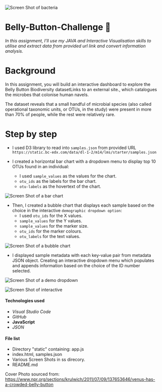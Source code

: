 ![Screen Shot of bacteria](ss/bacteria.webp)
# Belly-Button-Challenge :microbe: 
*In this assignment, I’ll use my JAVA and Interactive Visualisation skills to utilise and extract data from provided url link and convert information analysis.*

# Background

In this assignment, you will build an interactive dashboard to explore the Belly Button Biodiversity datasetLinks to an external site., which catalogues the microbes that colonise human navels.

The dataset reveals that a small handful of microbial species (also called operational taxonomic units, or OTUs, in the study) were present in more than 70% of people, while the rest were relatively rare.

# Step by step

* I used D3 library to read into `samples.json` from provided URL `https://static.bc-edx.com/data/dl-1-2/m14/lms/starter/samples.json`

* I created a horizontal bar chart with a dropdown menu to display top 10 OTUs found in an individual:
    * I used `sample_values` as the values for the chart.
    * `otu_ids` as the labels for the bar chart.
    * `otu-labels` as the hovertext of the chart.

![Screen Shot of a bar chart](ss/bar.png)

* Then, I created a bubble chart that displays each sample based on the choice in the interactive `demographic dropdown option`:
    * I used `otu_ids` for the X values.
    * `sample_values` for the Y values.
    * `sample_values` for the marker size.
    * `otu_ids` for the marker colours.
    * `otu_labels` for the text values.


![Screen Shot of a bubble chart](ss/bubble.png)

* I displayed sample metadata with each key-value pair from metadata JSON object.
Creating an interactive dropdown menu which populates and appends information based on the choice of the ID number selected.

![Screen Shot of a demo dropdown](ss/demo.png)

![Screen Shot of interactive](ss/interactive.png)


#### Technologies used
* *Visual Studio Code*
* *GitHub* 
* **JavaScript**
* *JSON*


#### File list
* Directory "static" containing: app.js
* index.html, samples.json
* Various Screen Shots in ss direcory.
* README.md




Cover Photo sourced from: https://www.npr.org/sections/krulwich/2011/07/09/137653646/venus-has-a-crowded-belly-button